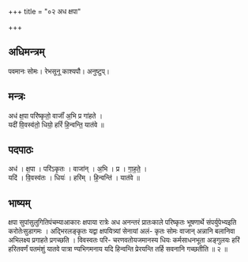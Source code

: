 +++
title = "०२ अध क्षपा"

+++
## अधिमन्त्रम्
पवमानः सोमः। रेभसूनू काश्यपौ। अनुष्टुप्।

## मन्त्रः
अध॑ क्ष॒पा परि॑ष्कृतो॒ वाजाँ॑ अ॒भि प्र गा॑हते ।  
यदी॑ वि॒वस्व॑तो॒ धियो॒ हरिं॑ हि॒न्वन्ति॒ यात॑वे ॥

## पदपाठः
अध॑ । क्ष॒पा । परि॑ऽकृतः । वाजा॑न् । अ॒भि । प्र । गा॒ह॒ते॒ ।  
यदि॑ । वि॒वस्व॑तः । धियः॑ । हरि॑म् । हि॒न्वन्ति॑ । यात॑वे ॥

## भाष्यम्
क्षपा सुपांसुलुगितिपंचम्याआकारः क्षपाया रात्रेः अध अनन्तरं प्रातःकाले परिष्कृतः भूषणार्थे संपर्युपेभ्यइति करोतेःसुडागमः । अद्भिरलङ्कृतः यद्वा क्षपयित्र्यां सेनायां अलं- कृतः सोमः वाजान् अन्नानि बलानिवा अभिलक्ष्य प्रगाहते प्रगच्छति । विवस्वतः परि- चरणवतोयजमानस्य धियः कर्मसाधनभूता अङ्गुलयः हरिं हरितवर्णं पतमंशुं यातवे पात्रा ण्यभिगमनाय यदि हिन्वन्ति प्रेरयन्ति तर्हि सवनानि गच्छतीति ॥ २ ॥